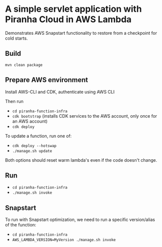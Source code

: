 # A simple servlet application with Piranha Cloud in AWS Lambda

Demonstrates AWS Snapstart functionality to restore from a checkpoint for cold starts.

## Build

```
mvn clean package
```

## Prepare AWS environment

Install AWS-CLI and CDK, authenticate using AWS CLI

Then run

* `cd piranha-function-infra`
* `cdk bootstrap` (installs CDK services to the AWS account, only once for an AWS account)
* `cdk deploy`

To update a function, run one of:

* `cdk deploy --hotswap`
* `./manage.sh update`

Both options should reset warm lambda's even if the code doesn't change.

## Run

* `cd piranha-function-infra`
* `./manage.sh invoke`

## Snapstart

To run with Snapstart optimization, we need to run a specific version/alias of the function:

* `cd piranha-function-infra`
* `AWS_LAMBDA_VERSION=MyVersion ./manage.sh invoke`

